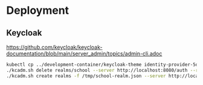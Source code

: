 # Deployment

## Keycloak

https://github.com/keycloak/keycloak-documentation/blob/main/server_admin/topics/admin-cli.adoc

```bash
kubectl cp ../development-container/keycloak-theme identity-provider-5d5674444b-8nvt4:/opt/jboss/keycloak/themes/beeyond
./kcadm.sh delete realms/school --server http://localhost:8080/auth --realm master --user beeyond
./kcadm.sh create realms -f /tmp/school-realm.json --server http://localhost:8080/auth --realm master --user beeyond
```
